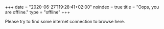 +++
date = "2020-06-27T19:28:41+02:00"
noindex = true
title = "Oops, you are offline."
type = "offline"
+++

Please try to find some internet connection to browse here.